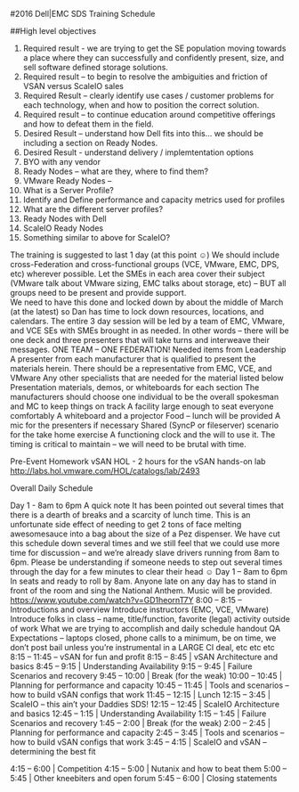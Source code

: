 #2016 Dell|EMC SDS Training Schedule

##High level objectives
1. Required result - we are trying to get the SE population moving towards a place where they can successfully and confidently present, size, and sell software defined storage solutions.
2. Required result – to begin to resolve the ambiguities and friction of VSAN versus ScaleIO sales
3. Required Result – clearly identify use cases / customer problems for each technology, when and how to position the correct solution.
4. Required result – to continue education around competitive offerings and how to defeat them in the field.
5. Desired Result – understand how Dell fits into this…  we should be including a section on Ready Nodes.
6. Desired Result - understand delivery / implemtentation options
 1. BYO with any vendor
 2. Ready Nodes – what are they, where to find them?
 3. VMware Ready Nodes –
  1. What is a Server Profile?
  2. Identify and Define performance and capacity metrics used for profiles
  3. What are the different server profiles?
  4. Ready Nodes with Dell
 1. ScaleIO Ready Nodes
  1. Something similar to above for ScaleIO?

The training is suggested to last 1 day (at this point ☺)
We should include cross-Federation and cross-functional groups (VCE, VMware, EMC, DPS, etc) wherever possible.
Let the SMEs in each area cover their subject (VMware talk about VMware sizing, EMC talks about storage, etc) – BUT all groups need to be present and provide support.  
We need to have this done and locked down by about the middle of March (at the latest) so Dan has time to lock down resources, locations, and calendars.
The entire 3 day session will be led by a team of EMC, VMware, and VCE SEs with SMEs brought in as needed.  In other words – there will be one deck and three presenters that will take turns and interweave their messages.  ONE TEAM – ONE FEDERATION!
Needed items from Leadership 
A presenter from each manufacturer that is qualified to present the materials herein.  There should be a representative from EMC, VCE, and VMware
Any other specialists that are needed for the material listed below
Presentation materials, demos, or whiteboards for each section
The manufacturers should choose one individual to be the overall spokesman and MC to keep things on track
A facility large enough to seat everyone comfortably
A whiteboard and a projector
Food – lunch will be provided 
A mic for the presenters if necessary
Shared (SyncP or fileserver) scenario for the take home exercise
A functioning clock and the will to use it.  The timing is critical to maintain – we will need to be brutal with time.


Pre-Event Homework
vSAN HOL - 2 hours for the vSAN hands-on lab
http://labs.hol.vmware.com/HOL/catalogs/lab/2493 


Overall Daily Schedule

Day 1 - 8am to 6pm
A quick note
It has been pointed out several times that there is a dearth of breaks and a scarcity of lunch time.  This is an unfortunate side effect of needing to get 2 tons of face melting awesomesauce into a bag about the size of a Pez dispenser.  We have cut this schedule down several times and we still feel that we could use more time for discussion – and we’re already slave drivers running from 8am to 6pm.  Please be understanding if someone needs to step out several times through the day for a few minutes to clear their head ☺
Day 1 – 8am to 6pm
In seats and ready to roll by 8am.  Anyone late on any day has to stand in front of the room and sing the National Anthem.  Music will be provided.  https://www.youtube.com/watch?v=GD1heornT7Y
8:00 – 8:15 – Introductions and overview
Introduce instructors (EMC, VCE, VMware)
Introduce folks in class – name, title/function, favorite (legal) activity outside of work
What we are trying to accomplish and daily schedule handout QA
Expectations – laptops closed, phone calls to a minimum, be on time, we don’t post bail unless you’re instrumental in a LARGE CI deal, etc etc etc
8:15 – 11:45 – vSAN for fun and profit
8:15 – 8:45 | vSAN Architecture and basics
8:45 – 9:15 | Understanding Availability
9:15 – 9:45 | Failure Scenarios and recovery
9:45 – 10:00 | Break (for the weak)
10:00 – 10:45 | Planning for performance and capacity
10:45 – 11:45 | Tools and scenarios – how to build vSAN configs that work
11:45 – 12:15 | Lunch
12:15 – 3:45 | ScaleIO – this ain’t your Daddies SDS!
12:15 – 12:45 | ScaleIO Architecture and basics
12:45 – 1:15 | Understanding Availability
1:15 – 1:45 | Failure Scenarios and recovery
1:45 – 2:00 | Break (for the weak)
2:00 – 2:45 | Planning for performance and capacity
2:45 – 3:45 | Tools and scenarios – how to build vSAN configs that work
3:45 – 4:15 | ScaleIO and vSAN – determining the best fit

4:15 – 6:00 | Competition
4:15 – 5:00 | Nutanix and how to beat them
5:00 – 5:45 | Other kneebiters and open forum
5:45 – 6:00 | Closing statements


